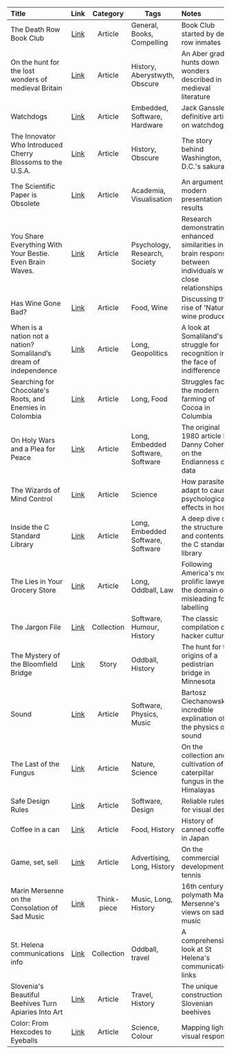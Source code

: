 | Title | Link | Category | Tags | Notes |
|:----- |:----:|:--------:| ---- |:----- | 
|The Death Row Book Club | [Link](https://longreads.com/2018/03/27/the-death-row-book-club/) | Article | General, Books, Compelling | Book Club started by death row inmates |
| On the hunt for the lost wonders of medieval Britain | [Link](https://www.atlasobscura.com/articles/lost-wonders-of-medieval-britain) | Article | History, Aberystwyth, Obscure | An Aber grad hunts down wonders described in medieval literature | 
|Watchdogs | [Link](http://www.ganssle.com/watchdogs.htm) | Article | Embedded, Software, Hardware | Jack Ganssle's definitive article on watchdogs |
|The Innovator Who Introduced Cherry Blossoms to the U.S.A. | [Link](https://www.nationalgeographic.com/archaeology-and-history/magazine/2018/03-04/cherry-blossoms-come-to-d-c-/) | Article | History, Obscure | The story behind Washington, D.C.'s sakura |
|The Scientific Paper is Obsolete | [Link](https://www.theatlantic.com/science/archive/2018/04/the-scientific-paper-is-obsolete/556676/?single_page=true) | Article | Academia, Visualisation | An argument for modern presentation of results |
|You Share Everything With Your Bestie. Even Brain Waves. | [Link](https://www.nytimes.com/2018/04/16/science/friendship-brain-health.html) | Article | Psychology, Research, Society | Research demonstrating enhanced similarities in brain response between individuals with close relationships |
|Has Wine Gone Bad? | [Link](https://www.theguardian.com/news/2018/may/15/has-wine-gone-bad-organic-biodynamic-natural-wine) | Article | Food, Wine | Discussing the rise of 'Natural' wine producers. |
|When is a nation not a nation? Somaliland’s dream of independence  | [Link](https://www.theguardian.com/news/2018/jul/20/when-is-a-nation-not-a-nation-somalilands-dream-of-independence) |  Article | Long, Geopolitics | A look at Somaliland's struggle for recognition in the face of indifference |
|Searching for Chocolate's Roots, and Enemies in Colombia| [Link](https://www.scientificamerican.com/article/searching-for-chocolates-roots-and-enemies-in-colombias-wilderness/) | Article | Long, Food | Struggles facing the modern farming of Cocoa in Columbia |
|On Holy Wars and a Plea for Peace| [Link](http://www.ietf.org/rfc/ien/ien137.txt) | Article | Long, Embedded Software, Software | The original 1980 article by Danny Cohen on the Endianness of data |
|The Wizards of Mind Control| [Link](https://nautil.us/the-wizards-of-mind-control-238543/) | Article | Science | How parasites adapt to cause psychological effects in hosts |
|Inside the C Standard Library| [Link](https://begriffs.com/posts/2019-01-19-inside-c-standard-lib.html) | Article | Long, Embedded Software, Software | A deep dive on the structure and contents of the C standard library |
|The Lies in Your Grocery Store| [Link](https://www.newyorker.com/magazine/2023/09/11/the-lies-in-your-grocery-store) | Article | Long, Oddball, Law | Following America's most prolific lawyer in the domain of misleading food labelling |
|The Jargon File| [Link](http://catb.org/jargon/html/) | Collection | Software, Humour, History | The classic compilation of hacker culture |
|The Mystery of the Bloomfield Bridge| [Link](https://tylervigen.com/the-mystery-of-the-bloomfield-bridge) | Story | Oddball, History | The hunt for the origins of a pedistrian bridge in Minnesota |
|Sound| [Link](https://ciechanow.ski/sound/) | Article | Software, Physics, Music | Bartosz Ciechanowski's incredible explination of the physics of sound |
|The Last of the Fungus| [Link](https://nautil.us/the-last-of-the-fungus-370460/) | Article | Nature, Science | On the collection and cultivation of caterpillar fungus in the Himalayas |
|Safe Design Rules| [Link](https://anthonyhobday.com/sideprojects/saferules/) | Article | Software, Design | Reliable rules for visual design |
|Coffee in a can | [Link](https://one-from-nippon.ghost.io/coffee-in-a-can/) | Article | Food, History | History of canned coffee in Japan |
|Game, set, sell | [Link](https://racquetmag.com/2023/09/06/game-set-sell/) | Article | Advertising, Long, History | On the commercial development of tennis |
| Marin Mersenne on the Consolation of Sad Music | [Link](https://jhiblog.org/2023/09/06/marin-mersenne-on-the-consolation-of-sad-music/) | Think-piece | Music, Long, History | 16th century polymath Marin Mersenne's views on sad music |
| St. Helena communications info | [Link](sainthelenaisland.info/communications.htm) | Collection | Oddball, travel | A comprehensive look at St Helena's communications links |
| Slovenia's Beautiful Beehives Turn Apiaries Into Art | [Link](https://www.atlasobscura.com/articles/what-are-slovenian-beehouses) | Article | Travel, History | The unique construction of Slovenian beehives |
| Color: From Hexcodes to Eyeballs | [Link](https://jamie-wong.com/post/color/) | Article | Science, Colour | Mapping light to visual response |

